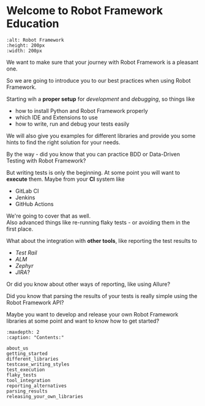 # Welcome to Robot Framework Education

```{image} robot-framework.png
:alt: Robot Framework
:height: 200px
:width: 200px
```

We want to make sure that your journey with Robot Framework is a pleasant one.

So we are going to introduce you to our best practices when using Robot Framework.

Starting wih a **proper setup** for *development* and *debugging*, so things like    
- how to install Python and Robot Framework properly
- which IDE and Extensions to use
- how to write, run and debug your tests easily

We will also give you examples for different libraries and provide you some hints to find the right solution for your needs.

By the way - did you know that you can practice BDD or Data-Driven Testing with Robot Framework?

But writing tests is only the beginning. At some point you will want to **execute** them. Maybe from your **CI** system like  
- GitLab CI
- Jenkins
- GitHub Actions

We're going to cover that as well.  
Also advanced things like re-running flaky tests - or avoiding them in the first place.

What about the integration with **other tools**, like reporting the test results to
- *Test Rail*
- *ALM*
- *Zephyr*
- *JIRA*?

Or did you know about other ways of reporting, like using Allure?

Did you know that parsing the results of your tests is really simple using the Robot Framework API?

Maybe you want to develop and release your own Robot Framework libraries at some point and want to know how to get started?


```{toctree}
:maxdepth: 2
:caption: "Contents:"

about_us
getting_started
different_libraries
testcase_writing_styles
test_execution
flaky_tests
tool_integration
reporting_alternatives
parsing_results
releasing_your_own_libraries
```